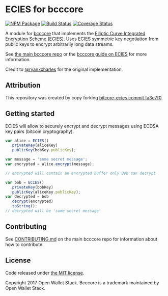 # ECIES for bcccore

[![NPM Package](https://img.shields.io/npm/v/bcccore-ecies.svg?style=flat-square)](https://www.npmjs.org/package/bcccore-ecies)
[![Build Status](https://img.shields.io/travis/owstack/bcccore-ecies.svg?branch=master&style=flat-square)](https://travis-ci.org/owstack/bcccore-ecies)
[![Coverage Status](https://img.shields.io/coveralls/owstack/bcccore-ecies.svg?style=flat-square)](https://coveralls.io/r/owstack/bcccore-ecies)

A module for [bcccore][bcccore] that implements the [Elliptic Curve Integrated Encryption Scheme (ECIES)][ECIES]. Uses ECIES symmetric key negotiation from public keys to encrypt arbitrarily long data streams.

See [the main bcccore repo](https://github.com/owstack/bcccore) or the [bcccore guide on ECIES](http://bcccore.io/guide/module/ecies/index.html) for more information.

Credit to [@ryanxcharles][ryan] for the original implementation.

## Attribution

This repository was created by copy forking [bitcore-ecies commit fa3e7f0](https://github.com/bitpay/bitcore-ecies/commit/fa3e7f0e0e47c9a6f5ec4e52e06ff8da45912b8c).

## Getting started

ECIES will allow to securely encrypt and decrypt messages using ECDSA key pairs (bitcoin cryptography).

```javascript
var alice = ECIES()
  .privateKey(aliceKey)
  .publicKey(bobKey.publicKey);

var message = 'some secret message';
var encrypted = alice.encrypt(message);

// encrypted will contain an encrypted buffer only Bob can decrypt

var bob = ECIES()
  .privateKey(bobKey)
  .publicKey(aliceKey.publicKey);
var decrypted = bob
  .decrypt(encrypted)
  .toString();
// decrypted will be 'some secret message'
```

## Contributing

See [CONTRIBUTING.md](https://github.com/owstack/bcccore/blob/master/CONTRIBUTING.md) on the main bcccore repo for information about how to contribute.

## License

Code released under [the MIT license](https://github.com/owstack/bcccore/blob/master/LICENSE).

Copyright 2017 Open Wallet Stack. Bcccore is a trademark maintained by Open Wallet Stack.

[bcccore]: http://github.com/owstack/bcccore
[ECIES]: http://en.wikipedia.org/wiki/Integrated_Encryption_Scheme
[ryan]: http://github.com/ryanxcharles
